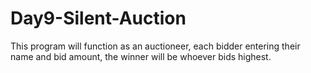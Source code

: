 # Day9-Silent-Auction
This program will function as an auctioneer, each bidder entering their name and bid amount, the winner will be whoever bids highest. 
